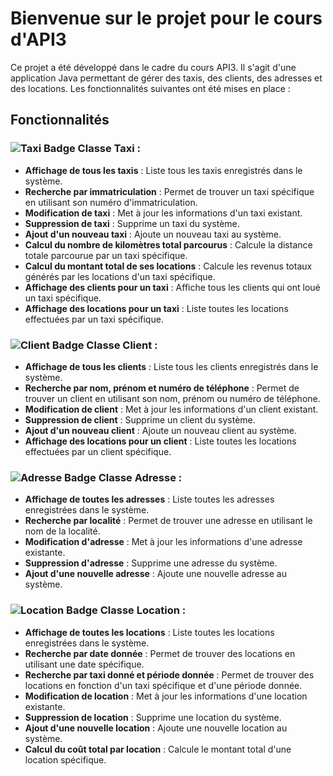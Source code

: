 # Bienvenue sur le projet pour le cours d'API3

Ce projet a été développé dans le cadre du cours API3. Il s'agit d'une application Java permettant de gérer des taxis, des clients, des adresses et des locations. Les fonctionnalités suivantes ont été mises en place :

## Fonctionnalités

### ![Taxi Badge](https://img.shields.io/badge/Classe_Taxi-Violet-purple) Classe Taxi :
- **Affichage de tous les taxis** : Liste tous les taxis enregistrés dans le système.
- **Recherche par immatriculation** : Permet de trouver un taxi spécifique en utilisant son numéro d'immatriculation.
- **Modification de taxi** : Met à jour les informations d'un taxi existant.
- **Suppression de taxi** : Supprime un taxi du système.
- **Ajout d'un nouveau taxi** : Ajoute un nouveau taxi au système.
- **Calcul du nombre de kilomètres total parcourus** : Calcule la distance totale parcourue par un taxi spécifique.
- **Calcul du montant total de ses locations** : Calcule les revenus totaux générés par les locations d'un taxi spécifique.
- **Affichage des clients pour un taxi** : Affiche tous les clients qui ont loué un taxi spécifique.
- **Affichage des locations pour un taxi** : Liste toutes les locations effectuées par un taxi spécifique.

### ![Client Badge](https://img.shields.io/badge/Classe_Client-Blue-blue) Classe Client :
- **Affichage de tous les clients** : Liste tous les clients enregistrés dans le système.
- **Recherche par nom, prénom et numéro de téléphone** : Permet de trouver un client en utilisant son nom, prénom ou numéro de téléphone.
- **Modification de client** : Met à jour les informations d'un client existant.
- **Suppression de client** : Supprime un client du système.
- **Ajout d'un nouveau client** : Ajoute un nouveau client au système.
- **Affichage des locations pour un client** : Liste toutes les locations effectuées par un client spécifique.

### ![Adresse Badge](https://img.shields.io/badge/Classe_Adresse-Green-green) Classe Adresse :
- **Affichage de toutes les adresses** : Liste toutes les adresses enregistrées dans le système.
- **Recherche par localité** : Permet de trouver une adresse en utilisant le nom de la localité.
- **Modification d'adresse** : Met à jour les informations d'une adresse existante.
- **Suppression d'adresse** : Supprime une adresse du système.
- **Ajout d'une nouvelle adresse** : Ajoute une nouvelle adresse au système.

### ![Location Badge](https://img.shields.io/badge/Classe_Location-Red-red) Classe Location :
- **Affichage de toutes les locations** : Liste toutes les locations enregistrées dans le système.
- **Recherche par date donnée** : Permet de trouver des locations en utilisant une date spécifique.
- **Recherche par taxi donné et période donnée** : Permet de trouver des locations en fonction d'un taxi spécifique et d'une période donnée.
- **Modification de location** : Met à jour les informations d'une location existante.
- **Suppression de location** : Supprime une location du système.
- **Ajout d'une nouvelle location** : Ajoute une nouvelle location au système.
- **Calcul du coût total par location** : Calcule le montant total d'une location spécifique.
